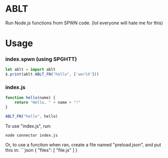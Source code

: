 # ABLT
Run Node.js functions from SPWN code. (lol everyone will hate me for this)

# Usage
### index.spwn (using SPGHTT)
```ts
let ablt = import ablt
$.print(ablt.ABLT_FN("hello", ['world']))
```
### index.js
```js
function hello(name) {
	return "Hello, " + name + "!"
}

ABLT_FN("hello", hello)
```
To use "index.js", run:
```
node connector index.js
```

Or, to use a function when ran, create a file named "preload.json", and put this in: ```json
{
  "files": [
    "file.js"
  ]
}
```
